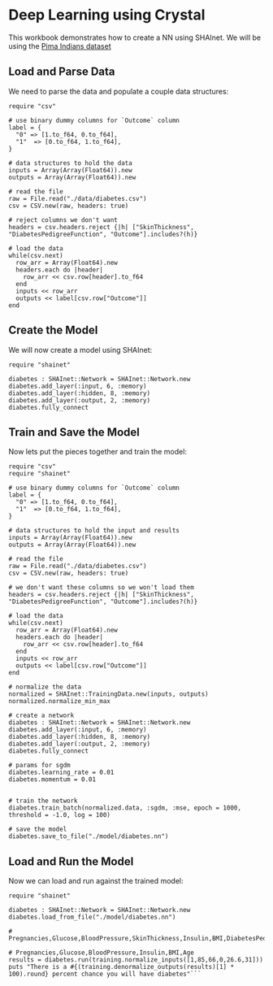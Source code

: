 # Deep Learning using Crystal

This workbook demonstrates how to create a NN using SHAInet.  We will be using the [Pima Indians dataset](https://archive.ics.uci.edu/ml/datasets/Pima+Indians+Diabetes)

## Load and Parse Data

We need to parse the data and populate a couple data structures:
```playground
require "csv"

# use binary dummy columns for `Outcome` column
label = {
  "0" => [1.to_f64, 0.to_f64],
  "1"  => [0.to_f64, 1.to_f64],
}

# data structures to hold the data
inputs = Array(Array(Float64)).new
outputs = Array(Array(Float64)).new

# read the file
raw = File.read("./data/diabetes.csv")
csv = CSV.new(raw, headers: true)

# reject columns we don't want
headers = csv.headers.reject {|h| ["SkinThickness", "DiabetesPedigreeFunction", "Outcome"].includes?(h)}

# load the data
while(csv.next)
  row_arr = Array(Float64).new
  headers.each do |header|
    row_arr << csv.row[header].to_f64
  end
  inputs << row_arr
  outputs << label[csv.row["Outcome"]]
end
```

## Create the Model

We will now create a model using SHAInet:
```playground
require "shainet"

diabetes : SHAInet::Network = SHAInet::Network.new
diabetes.add_layer(:input, 6, :memory)
diabetes.add_layer(:hidden, 8, :memory)
diabetes.add_layer(:output, 2, :memory)
diabetes.fully_connect
```

## Train and Save the Model

Now lets put the pieces together and train the model:
```playground
require "csv"
require "shainet"

# use binary dummy columns for `Outcome` column
label = {
  "0" => [1.to_f64, 0.to_f64],
  "1"  => [0.to_f64, 1.to_f64],
}

# data structures to hold the input and results
inputs = Array(Array(Float64)).new
outputs = Array(Array(Float64)).new

# read the file
raw = File.read("./data/diabetes.csv")
csv = CSV.new(raw, headers: true)

# we don't want these columns so we won't load them
headers = csv.headers.reject {|h| ["SkinThickness", "DiabetesPedigreeFunction", "Outcome"].includes?(h)}

# load the data
while(csv.next)
  row_arr = Array(Float64).new
  headers.each do |header|
    row_arr << csv.row[header].to_f64
  end
  inputs << row_arr
  outputs << label[csv.row["Outcome"]]
end

# normalize the data
normalized = SHAInet::TrainingData.new(inputs, outputs)
normalized.normalize_min_max

# create a network
diabetes : SHAInet::Network = SHAInet::Network.new
diabetes.add_layer(:input, 6, :memory)
diabetes.add_layer(:hidden, 8, :memory)
diabetes.add_layer(:output, 2, :memory)
diabetes.fully_connect

# params for sgdm
diabetes.learning_rate = 0.01
diabetes.momentum = 0.01


# train the network
diabetes.train_batch(normalized.data, :sgdm, :mse, epoch = 1000, threshold = -1.0, log = 100)

# save the model
diabetes.save_to_file("./model/diabetes.nn")
```

## Load and Run the Model

Now we can load and run against the trained model:
```playground
require "shainet"

diabetes : SHAInet::Network = SHAInet::Network.new
diabetes.load_from_file("./model/diabetes.nn")

# Pregnancies,Glucose,BloodPressure,SkinThickness,Insulin,BMI,DiabetesPedigreeFunction,Age

# Pregnancies,Glucose,BloodPressure,Insulin,BMI,Age
results = diabetes.run(training.normalize_inputs([1,85,66,0,26.6,31]))
puts "There is a #{(training.denormalize_outputs(results)[1] * 100).round} percent chance you will have diabetes"```
